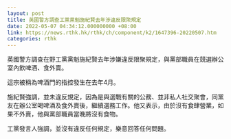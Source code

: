 ```yaml
---
layout: post
title: 英國警方調查工黨黨魁施紀賢去年涉違反限聚規定
date: 2022-05-07 04:34:12.000000000 +08:00
link: https://news.rthk.hk/rthk/ch/component/k2/1647396-20220507.htm
categories: rthk
---
```


英國警方調查在野工黨黨魁施紀賢去年涉嫌違反限聚規定，與黨部職員在競選辦公室內飲啤酒、食外賣。

這宗被稱為啤酒門的指控發生在去年4月。

施紀賢強調，並未違反規定，因為是與選戰有關的公務、並非私人社交聚會，同黨友在辦公室喝啤酒及食外賣後，繼續選務工作。他又表示，由於沒有食肆營業，如果不外賣，他與黨部職員當晚將沒有食物。

工黨發言人強調，並沒有違反任何規定，樂意回答任何問題。
